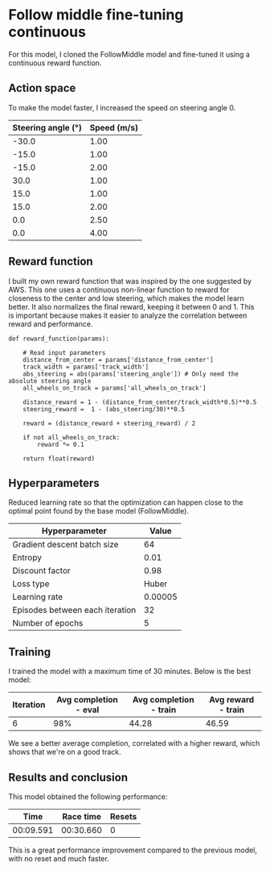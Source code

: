 # Follow middle fine-tuning continuous

For this model, I cloned the FollowMiddle model and fine-tuned it using a continuous reward function.

## Action space

To make the model faster, I increased the speed on steering angle 0.

|Steering angle (°)|Speed (m/s)|
|---|---|
|-30.0|1.00|
|-15.0|1.00|
|-15.0|2.00|
|30.0|1.00|
|15.0|1.00|
|15.0|2.00|
|0.0|2.50|
|0.0|4.00|

## Reward function

I built my own reward function that was inspired by the one suggested by AWS. This one uses a continuous non-linear function to reward for closeness to the center and low steering, which makes the model learn better. It also normalizes the final reward, keeping it between 0 and 1. This is important because makes it easier to analyze the correlation between reward and performance.

```
def reward_function(params):

    # Read input parameters
    distance_from_center = params['distance_from_center']
    track_width = params['track_width']
    abs_steering = abs(params['steering_angle']) # Only need the absolute steering angle
    all_wheels_on_track = params['all_wheels_on_track']

    distance_reward = 1 - (distance_from_center/track_width*0.5)**0.5  
    steering_reward =  1 - (abs_steering/30)**0.5
    
    reward = (distance_reward + steering_reward) / 2
    
    if not all_wheels_on_track:
        reward *= 0.1
    
    return float(reward)
```

## Hyperparameters

Reduced learning rate so that the optimization can happen close to the optimal point found by the base model (FollowMiddle).

|Hyperparameter|Value|
|---|---|
|Gradient descent batch size|64|
|Entropy|0.01|
|Discount factor|0.98|
|Loss type|Huber|
|Learning rate|0.00005|
|Episodes between each iteration|32|
|Number of epochs|5|

## Training

I trained the model with a maximum time of 30 minutes. Below is the best model:

|Iteration|Avg completion - eval|Avg completion - train|Avg reward - train|
|---|---|---|---|
|6|98%|44.28|46.59|

We see a better average completion, correlated with a higher reward, which shows that we're on a good track.

## Results and conclusion

This model obtained the following performance:

|Time|Race time|Resets|
|---|---|---|
|00:09.591|00:30.660|0|

This is a great performance improvement compared to the previous model, with no reset and much faster.